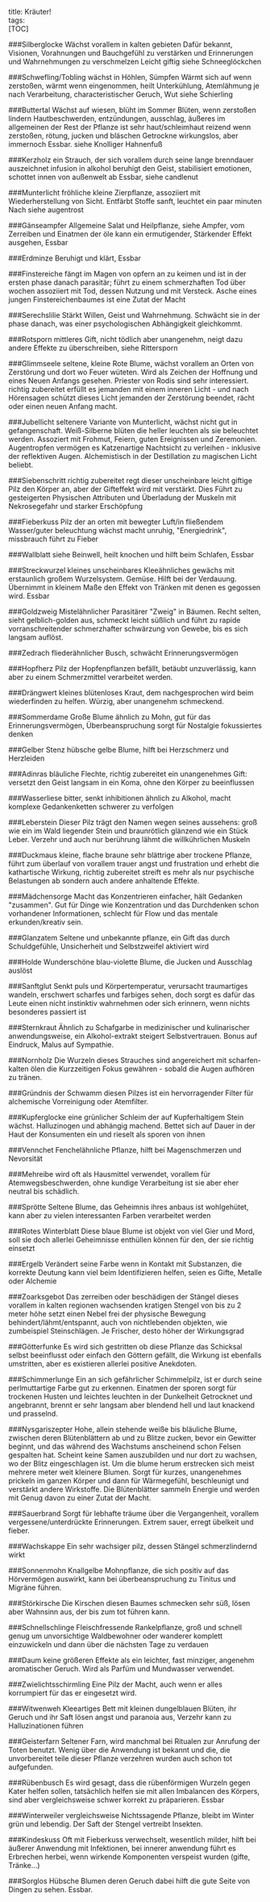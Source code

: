 title: Kräuter!  
tags:   
[TOC]

###Silberglocke
Wächst vorallem in kalten gebieten
Dafür bekannt, Visionen, Vorahnungen und Bauchgefühl zu verstärken und Erinnerungen und Wahrnehmungen zu verschmelzen
Leicht giftig
siehe Schneeglöckchen
	
###Schwefling/Tobling
wächst in Höhlen, Sümpfen
Wärmt sich auf wenn zerstoßen, wärmt wenn eingenommen, heilt Unterkühlung, Atemlähmung je nach Verarbeitung, characteristischer Geruch, Wut
siehe Schierling
 
###Buttertal
Wächst auf wiesen, blüht im Sommer
Blüten, wenn zerstoßen lindern Hautbeschwerden, entzündungen, ausschlag, äußeres im allgemeinen
der Rest der Pflanze ist sehr haut/schleimhaut reizend wenn zerstoßen, rötung, jucken und bläschen
Getrockne wirkungslos, aber immernoch Essbar.
siehe Knolliger Hahnenfuß
 
###Kerzholz
ein Strauch, der sich vorallem durch seine lange brenndauer auszeichnet
infusion in alkohol beruhigt den Geist, stabilisiert emotionen, schottet innen von außenwelt ab
Essbar, siehe candlenut
	
###Munterlicht
fröhliche kleine Zierpflanze, assoziiert mit Wiederherstellung von Sicht. Entfärbt Stoffe sanft, leuchtet ein paar minuten Nach 
siehe augentrost
 
###Gänseampfer
Allgemeine Salat und Heilpflanze, siehe Ampfer, vom Zerreiben und Einatmen der öle kann ein ermutigender, Stärkender Effekt ausgehen, Essbar

###Erdminze
Beruhigt und klärt, Essbar

###Finstereiche
fängt im Magen von opfern an zu keimen und ist in der ersten phase danach parasitär; führt zu einem schmerzhaften Tod über wochen
assoziiert mit Tod, dessen Nutzung und mit Versteck. Asche eines jungen Finstereichenbaumes ist eine Zutat der Macht
 
###Serechslilie
Stärkt Willen, Geist und Wahrnehmung. Schwächt sie in der phase danach, was einer psychologischen Abhängigkeit gleichkommt.
 
###Rotsporn
mittleres Gift, nicht tödlich aber unangenehm, neigt dazu andere Effekte zu überschreiben, siehe Rittersporn
	
###Glimmseele
seltene, kleine Rote Blume, wächst vorallem an Orten von Zerstörung und dort wo Feuer wüteten. 
Wird als Zeichen der Hoffnung und eines Neuen Anfangs gesehen. Priester von Rodis sind sehr interessiert.
richtig zubereitet erfüllt es jemanden mit einem inneren Licht - und nach Hörensagen schützt dieses Licht jemanden der Zerstörung beendet, rächt oder einen neuen Anfang macht.
	
###Jubellicht
seltenere Variante von Munterlicht, wächst nicht gut in gefangenschaft. Weiß-Silberne blüten die heller leuchten als sie beleuchtet werden. 
Assoziert mit Frohmut, Feiern, guten Ereignissen und Zeremonien. Augentropfen vermögen es Katzenartige Nachtsicht zu verleihen - inklusive der reflektiven Augen.
Alchemistisch in der Destillation zu magischen Licht beliebt.
 
###Siebenschritt
richtig zubereitet regt dieser unscheinbare leicht giftige Pilz den Körper an, aber der Gifteffekt wird mit verstärkt.
Dies Führt zu gesteigerten Physischen Attributen und Überladung der Muskeln mit Nekrosegefahr und starker Erschöpfung
 
###Fieberkuss
Pilz der an orten mit bewegter Luft/in fließendem Wasser/guter beleuchtung wächst
macht unruhig, "Energiedrink", missbrauch führt zu Fieber
	
###Wallblatt
siehe Beinwell, heilt knochen und hilft beim Schlafen, Essbar
	
###Streckwurzel
kleines unscheinbares Kleeähnliches gewächs mit erstaunlich großem Wurzelsystem. Gemüse. Hilft bei der Verdauung. Übernimmt in kleinem Maße den Effekt von Tränken mit denen es gegossen wird. Essbar
 
###Goldzweig
Mistelähnlicher Parasitärer "Zweig" in Bäumen. Recht selten, sieht gelblich-golden aus, schmeckt leicht süßlich und führt zu rapide vorranschreitender schmerzhafter schwärzung von Gewebe, bis es sich langsam auflöst.
	
###Zedrach
fliederähnlicher Busch, schwächt Erinnerungsvermögen
 
###Hopfherz
Pilz der Hopfenpflanzen befällt, betäubt unzuverlässig, kann aber zu einem Schmerzmittel verarbeitet werden. 
 
###Drängwert
kleines blütenloses Kraut, dem nachgesprochen wird beim wiederfinden zu helfen. Würzig, aber unangenehm schmeckend.

###Sommerdame
Große Blume ähnlich zu Mohn, gut für das Erinnerungsvermögen, Überbeanspruchung sorgt für Nostalgie fokussiertes denken

###Gelber Stenz
hübsche gelbe Blume, hilft bei Herzschmerz und Herzleiden

###Adinras
bläuliche Flechte, richtig zubereitet ein unangenehmes Gift: versetzt den Geist langsam in ein Koma, ohne den Körper zu beeinflussen

###Wasserliese
bitter, senkt inhibitionen ähnlich zu Alkohol, macht komplexe Gedankenketten schwerer zu verfolgen

###Leberstein
Dieser Pilz trägt den Namen wegen seines aussehens: groß wie ein im Wald liegender Stein und braunrötlich glänzend wie ein Stück Leber. Verzehr und auch nur berührung lähmt die willkührlichen Muskeln

###Duckmaus
kleine, flache braune sehr blättrige aber trockene Pflanze, führt zum überlauf von vorallem trauer angst und frustration und erhebt die kathartische Wirkung, richtig zubereitet streift es mehr als nur psychische Belastungen ab sondern auch andere anhaltende Effekte.

###Mädchensorge
Macht das Konzentrieren einfacher, hält Gedanken "zusammen". Gut für Dinge wie Konzentration und das Durchdenken schon vorhandener Informationen, schlecht für Flow und das mentale erkunden/kreativ sein.

###Glanzatem
Seltene und unbekannte pflanze, ein Gift das durch Schuldgefühle, Unsicherheit und Selbstzweifel aktiviert wird

###Holde
Wunderschöne blau-violette Blume, die Jucken und Ausschlag auslöst

###Sanftglut
Senkt puls und Körpertemperatur, verursacht traumartiges wandeln, erschwert scharfes und farbiges sehen, doch sorgt es dafür das Leute einen nicht instinktiv wahrnehmen oder sich erinnern, wenn nichts besonderes passiert ist

###Sternkraut
Ähnlich zu Schafgarbe in medizinischer und kulinarischer anwendungsweise, ein Alkohol-extrakt steigert Selbstvertrauen. Bonus auf Eindruck, Malus auf Sympathie.

###Nornholz
Die Wurzeln dieses Strauches sind angereichert mit scharfen-kalten ölen die Kurzzeitigen Fokus gewähren - sobald die Augen aufhören zu tränen.

###Gründnis
der Schwamm diesen Pilzes ist ein hervorragender Filter für alchemische Vorreinigung oder Atemfilter.

###Kupferglocke
eine grünlicher Schleim der auf Kupferhaltigem Stein wächst. Halluzinogen und abhängig machend. Bettet sich auf Dauer in der Haut der Konsumenten ein und rieselt als sporen von ihnen

###Vennchet
Fenchelähnliche Pflanze, hilft bei Magenschmerzen und Nevorsität

###Mehreibe
wird oft als Hausmittel verwendet, vorallem für Atemwegsbeschwerden, ohne kundige Verarbeitung ist sie aber eher neutral bis schädlich.

###Sprötte
Seltene Blume, das Geheimnis ihres anbaus ist wohlgehütet, kann aber zu vielen interessanten Farben verarbeitet werden

###Rotes Winterblatt
Diese blaue Blume ist objekt von viel Gier und Mord, soll sie doch allerlei Geheimnisse enthüllen können für den, der sie richtig einsetzt

###Ergelb
Verändert seine Farbe wenn in Kontakt mit Substanzen, die korrekte Deutung kann viel beim Identifizieren helfen, seien es Gifte, Metalle oder Alchemie

###Zoarksgebot
Das zerreiben oder beschädigen der Stängel dieses vorallem in kalten regionen wachsenden kratigen Stengel von bis zu 2 meter höhe setzt einen Nebel frei der physische Bewegung behindert/lähmt/entspannt, auch von nichtlebenden objekten, wie zumbeispiel Steinschlägen. Je Frischer, desto höher der Wirkungsgrad

###Götterfunke
Es wird sich gestritten ob diese Pflanze das Schicksal selbst beeinflusst oder einfach den Göttern gefällt, die Wirkung ist ebenfalls umstritten, aber es existieren allerlei positive Anekdoten.


###Schimmerlunge
Ein an sich gefährlicher Schimmelpilz, ist er durch seine perlmuttartige Farbe gut zu erkennen. Einatmen der sporen sorgt für trockenen Husten und leichtes leuchten in der Dunkelheit
Getrocknet und angebrannt, brennt er sehr langsam aber blendend hell und laut knackend und prasselnd. 


###Nysgariszepter
Hohe, allein stehende weiße bis bläuliche Blume, zwischen deren Blütenblättern ab und zu Blitze zucken, bevor ein Gewitter beginnt, und das während des Wachstums anscheinend schon Felsen gespalten hat. Scheint keine Samen auszubilden und nur dort zu wachsen, wo der Blitz eingeschlagen ist.
Um die blume herum erstrecken sich meist mehrere meter weit kleinere Blumen.
Sorgt für kurzes, unangenehmes prickeln im ganzen Körper und dann für Wärmegefühl, beschleunigt und verstärkt andere Wirkstoffe. 
Die Blütenblätter sammeln Energie und werden mit Genug davon zu einer Zutat der Macht.

###Sauerbrand
Sorgt für lebhafte träume über die Vergangenheit, vorallem vergessene/unterdrückte Erinnerungen. Extrem sauer, erregt übelkeit und fieber.

###Wachskappe
Ein sehr wachsiger pilz, dessen Stängel schmerzlindernd wirkt

###Sonnenmohn
Knallgelbe Mohnpflanze, die sich positiv auf das Hörvermögen auswirkt, kann bei überbeanspruchung zu Tinitus und Migräne führen.

###Störkirsche
Die Kirschen diesen Baumes schmecken sehr süß, lösen aber Wahnsinn aus, der bis zum tot führen kann.

###Schnellschlinge
Fleischfressende Rankelpflanze, groß und schnell genug um unvorsichtige Waldbewohner oder wanderer komplett einzuwickeln und dann über die nächsten Tage zu verdauen

###Daum
keine größeren Effekte als ein leichter, fast minziger, angenehm aromatischer Geruch. Wird als Parfüm und Mundwasser verwendet.

###Zwielichtsschirmling
Eine Pilz der Macht, auch wenn er alles korrumpiert für das er eingesetzt wird.

###Witwenweh
Kleeartiges Bett mit kleinen dungelblauen Blüten, ihr Geruch und ihr Saft lösen angst und paranoia aus, Verzehr kann zu Halluzinationen führen 

###Geisterfarn
Seltener Farn, wird manchmal bei Ritualen zur Anrufung der Toten benutzt. Wenig über die Anwendung ist bekannt und die, die unvorbereitet teile dieser Pflanze verzehren wurden auch schon tot aufgefunden.

###Rübenbusch
Es wird gesagt, dass die rübenförmigen Wurzeln gegen Kater helfen sollen, tatsächlich helfen sie mit allen Imbalancen des Körpers, sind aber vergleichsweise schwer korrekt zu präparieren. Essbar

###Winterweiler
vergleichsweise Nichtssagende Pflanze, bleibt im Winter grün und lebendig. Der Saft der Stengel vertreibt Insekten.

###Kindeskuss
Oft mit Fieberkuss verwechselt, wesentlich milder, hilft bei äußerer Anwendung mit Infektionen, bei innerer anwendung führt es Erbrechen herbei, wenn wirkende Komponenten verspeist wurden (gifte, Tränke...)

###Sorglos
Hübsche Blumen deren Geruch dabei hilft die gute Seite von Dingen zu sehen. Essbar.